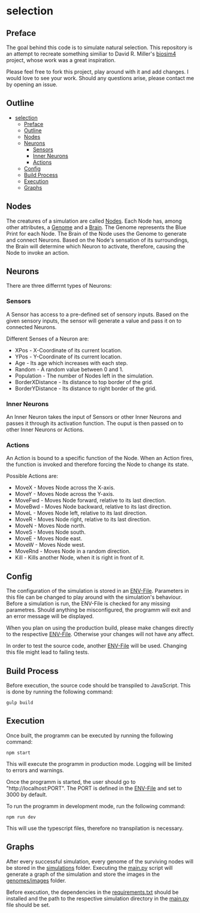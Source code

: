 # selection

## Preface
The goal behind this code is to simulate natural selection. This repository is an attempt to recreate something similiar to David R. Miller's [biosim4](https://github.com/davidrmiller/biosim4) project, whose work was a great inspiration.

Please feel free to fork this project, play around with it and add changes. I would love to see your work. Should any questions arise, please contact me by opening an issue.

## Outline
- [selection](#selection)
  - [Preface](#preface)
  - [Outline](#outline)
  - [Nodes](#nodes)
  - [Neurons](#neurons)
    - [Sensors](#sensors)
    - [Inner Neurons](#inner-neurons)
    - [Actions](#actions)
  - [Config](#config)
  - [Build Process](#build-process)
  - [Execution](#execution)
  - [Graphs](#graphs)



## Nodes
The creatures of a simulation are called [Nodes](./lib/classes/node.ts). Each Node has, among other attributes, a [Genome](./lib/interfaces/genome.interface.ts) and a [Brain](./lib/classes/brain.ts). The Genome represents the Blue Print for each Node. The Brain of the Node uses the Genome to generate and connect Neurons. Based on the Node's sensation of its surroundings, the Brain will determine which Neuron to activate, therefore, causing the Node to invoke an action.
## Neurons
There are three differrnt types of Neurons:
### Sensors
A Sensor has access to a pre-defined set of sensory inputs. Based on the given sensory inputs, the sensor will generate a value and pass it on to connected Neurons.

Different Senses of a Neuron are:
- XPos - X-Coordinate of its current location.
- YPos - Y-Coordinate of its current location.
- Age - Its age which increases with each step.
- Random - A random value between 0 and 1.
- Population - The number of Nodes left in the simulation.
- BorderXDistance - Its distance to top border of the grid.
- BorderYDistance - Its distance to right border of the grid.

### Inner Neurons
An Inner Neuron takes the input of Sensors or other Inner Neurons and passes it through its activation function. The ouput is then passed on to other Inner Neurons or Actions.

### Actions
An Action is bound to a specific function of the Node. When an Action fires, the function is invoked and therefore forcing the Node to change its state.

Possible Actions are:
- MoveX - Moves Node across the X-axis.
- MoveY - Moves Node across the Y-axis.
- MoveFwd - Moves Node forward, relative to its last direction.
- MoveBwd - Moves Node backward, relative to its last direction.
- MoveL - Moves Node left, relative to its last direction.
- MoveR - Moves Node right, relative to its last direction.
- MoveN - Moves Node north.
- MoveS - Moves Node south.
- MoveE - Moves Node east.
- MoveW - Moves Node west.
- MoveRnd - Moves Node in a random direction.
- Kill - Kills another Node, when it is right in front of it.
## Config
The configuration of the simulation is stored in an [ENV-File](config/env/.env). Parameters in this file can be changed to play around with the simulation's behaviour. Before a simulation is run, the ENV-File is checked for any missing parametres. Should anything be misconfigured, the programm will exit and an error message will be displayed.

When you plan on using the production build, please make changes directly to the respective [ENV-File](build/config/env/.env). Otherwise your changes will not have any affect.

In order to test the source code, another [ENV-File](config/env/.env.test) will be used. Changing this file might lead to failing tests.

## Build Process
Before execution, the source code should be transpiled to JavaScript. This is done by running the following command:
```
gulp build
```

## Execution
Once built, the programm can be executed by running the following command:
```
npm start
```
This will execute the programm in production mode. Logging will be limited to errors and warnings.

Once the programm is started, the user should go to "http://localhost:PORT". The PORT is defined in the [ENV-File](config/env/.env) and set to 3000 by default.

To run the programm in development mode, run the following command:
```
npm run dev
```
This will use the typescript files, therefore no transpilation is necessary.

## Graphs
After every successful simulation, every genome of the surviving nodes will be stored in the [simulations](lib/simulations/) folder.
Executing the [main.py](lib/python/main.py) script will generate a graph of the simulation and store the images in the [genomes/images](lib/genomes/images/) folder.

Before execution, the dependencies in the [requirements.txt](lib/python/requirements.txt) should be installed and the path to the respective simulation directory in the [main.py](lib/python/main.py) file should be set.
